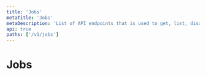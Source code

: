 ```yaml
---
title: 'Jobs'
metaTitle: 'Jobs'
metaDescription: 'List of API endpoints that is used to get, list, disable, execute and update  scheduler job'
api: true
paths: ['/v1/jobs']
---
```


# Jobs
